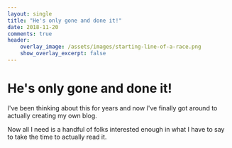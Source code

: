 ```yaml
---
layout: single
title: "He's only gone and done it!"
date: 2018-11-20
comments: true
header:
    overlay_image: /assets/images/starting-line-of-a-race.png
    show_overlay_excerpt: false
---
```

# He's only gone and done it!

I've been thinking about this for years and now I've finally got around to actually creating my own blog.

Now all I need is a handful of folks interested enough in what I have to say to take the time to actually read it.
